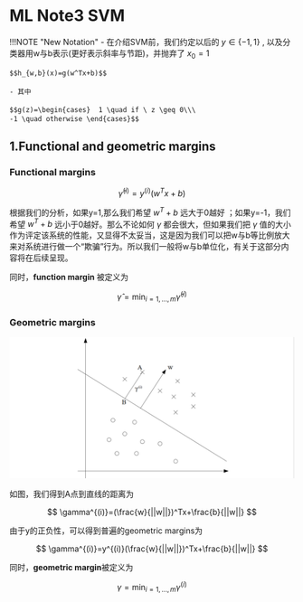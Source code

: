 # ML Note3 SVM
!!!NOTE "New Notation"
    - 在介绍SVM前，我们约定以后的 $y\in \{ -1,1\}$ , 以及分类器用w与b表示(更好表示斜率与节距)，并抛弃了 $x_0=1$
    
    $$h_{w,b}(x)=g(w^Tx+b)$$
    
    - 其中
    
    $$g(z)=\begin{cases}  1 \quad if \ z \geq 0\\\
    -1 \quad otherwise \end{cases}$$

## 1.Functional and geometric margins

### Functional margins
$$
	\hat{\gamma}^{(i)}=y^{(i)}(w^Tx+b)
$$

根据我们的分析，如果y=1,那么我们希望 $w^T+b$ 远大于0越好 ；如果y=-1，我们希望 $w^T+b$ 远小于0越好。那么不论如何 $\gamma$ 都会很大，但如果我们把 $\gamma$ 值的大小作为评定该系统的性能，又显得不太妥当，这是因为我们可以把w与b等比例放大来对系统进行做一个“欺骗”行为。所以我们一般将w与b单位化，有关于这部分内容将在后续呈现。

同时，**function margin** 被定义为

$$
\hat{\gamma}=\min_{i=1,...,m}\hat{\gamma}^{(i)}
$$

### Geometric margins
![](Attachments/ML_Note3%20Support%20Vector%20Machines_image_1.png)

如图，我们得到A点到直线的距离为

$$
\gamma^{(i)}=(\frac{w}{||w||})^Tx+\frac{b}{||w||}
$$

由于y的正负性，可以得到普遍的geometric margins为

$$
\gamma^{(i)}=y^{(i)}(\frac{w}{||w||})^Tx+\frac{b}{||w||}
$$

同时，**geometric margin**被定义为

$$
\gamma=\min_{i=1,...,m}\gamma^{(i)}
$$